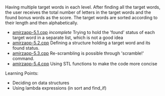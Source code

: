 Having multiple target words in each level. After finding all the target words, the user receives the total number of letters in the target words and the found bonus words as the score. The target words are sorted according to their length and then alphabetically.

* [amirzapp-5.1.cpp](amirzapp-5.1.cpp) *incomplete* Trying to hold the 'found' status of each target word in a separate list, which is not a good idea
* [amirzapp-5.2.cpp](amirzapp-5.2.cpp) Defining a structure holding a target word and its found status.
* [amirzapp-5.3.cpp](amirzapp-5.3.cpp) Re-scrambling is possible through 'scramble!' command.
* [amirzapp-5.4.cpp](amirzapp-5.4.cpp) Using STL functions to make the code more concise

Learning Points:
* Deciding on data structures
* Using lambda expressions (in sort and find_if)
